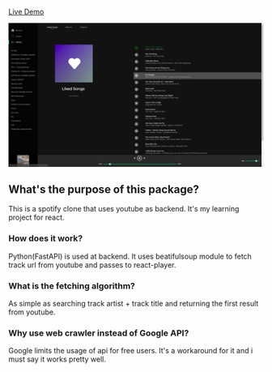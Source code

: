 [Live Demo](http://farukaydin.xyz/tubify)

[ss]: https://github.com/hayspat/react-spotify-youtube/raw/master/Screenshot%20from%202019-12-09%2017-16-33.png "Logo Title Text 2" 
![alt text][ss]

## What's the purpose of this package?

This is a spotify clone that uses youtube as backend. It's my learning project for react.

### How does it work?

Python(FastAPI) is used at backend. It uses beatifulsoup module to fetch track url from youtube and passes to react-player.

### What is the fetching algorithm?

As simple as searching track artist + track title and returning the first result from youtube.

### Why use web crawler instead of Google API?

Google limits the usage of api for free users. It's a workaround for it and i must say it works pretty well.

